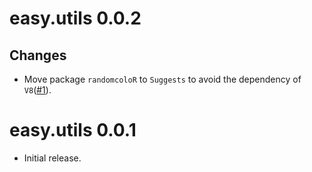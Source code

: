 # easy.utils 0.0.2
## Changes
* Move package `randomcoloR` to `Suggests` to avoid the dependency of `V8`([#1](https://github.com/ycli1995/easy.utils/issues/1)).

# easy.utils 0.0.1

* Initial release.

